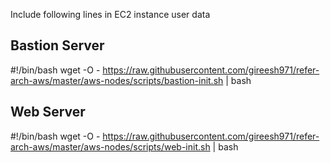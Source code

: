 Include following lines in EC2 instance user data

Bastion Server
--------------
#!/bin/bash
wget -O - https://raw.githubusercontent.com/gireesh971/refer-arch-aws/master/aws-nodes/scripts/bastion-init.sh | bash

Web Server
----------
#!/bin/bash
wget -O - https://raw.githubusercontent.com/gireesh971/refer-arch-aws/master/aws-nodes/scripts/web-init.sh | bash
